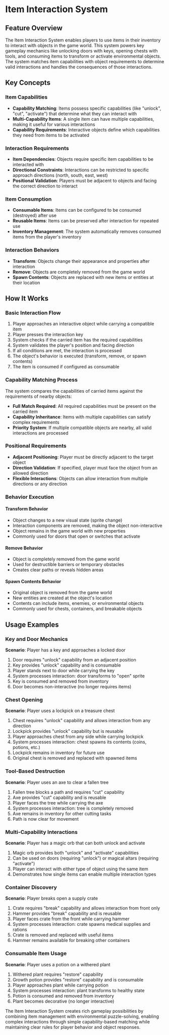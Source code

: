 # Item Interaction System

## Feature Overview

The Item Interaction System enables players to use items in their inventory to interact with objects in the game world.
This system powers key gameplay mechanics like unlocking doors with keys, opening chests with tools, and consuming items
to transform or activate environmental objects. The system matches item capabilities with object requirements to
determine valid interactions and handles the consequences of those interactions.

## Key Concepts

### Item Capabilities

- **Capability Matching**: Items possess specific capabilities (like "unlock", "cut", "activate") that determine what
  they can interact with
- **Multi-Capability Items**: A single item can have multiple capabilities, making it useful for various interactions
- **Capability Requirements**: Interactive objects define which capabilities they need from items to be activated

### Interaction Requirements

- **Item Dependencies**: Objects require specific item capabilities to be interacted with
- **Directional Constraints**: Interactions can be restricted to specific approach directions (north, south, east, west)
- **Positional Validation**: Players must be adjacent to objects and facing the correct direction to interact

### Item Consumption

- **Consumable Items**: Items can be configured to be consumed (destroyed) after use
- **Reusable Items**: Items can be preserved after interaction for repeated use
- **Inventory Management**: The system automatically removes consumed items from the player's inventory

### Interaction Behaviors

- **Transform**: Objects change their appearance and properties after interaction
- **Remove**: Objects are completely removed from the game world
- **Spawn Contents**: Objects are replaced with new items or entities at their location

## How It Works

### Basic Interaction Flow

1. Player approaches an interactive object while carrying a compatible item
2. Player presses the interaction key
3. System checks if the carried item has the required capabilities
4. System validates the player's position and facing direction
5. If all conditions are met, the interaction is processed
6. The object's behavior is executed (transform, remove, or spawn contents)
7. The item is consumed if configured as consumable

### Capability Matching Process

The system compares the capabilities of carried items against the requirements of nearby objects:

- **Full Match Required**: All required capabilities must be present on the carried item
- **Capability Inheritance**: Items with multiple capabilities can satisfy complex requirements
- **Priority System**: If multiple compatible objects are nearby, all valid interactions are processed

### Positional Requirements

- **Adjacent Positioning**: Player must be directly adjacent to the target object
- **Direction Validation**: If specified, player must face the object from an allowed direction
- **Flexible Interactions**: Objects can allow interaction from multiple directions or any direction

### Behavior Execution

#### Transform Behavior

- Object changes to a new visual state (sprite change)
- Interaction components are removed, making the object non-interactive
- Object remains in the game world with new properties
- Commonly used for doors that open or switches that activate

#### Remove Behavior

- Object is completely removed from the game world
- Used for destructible barriers or temporary obstacles
- Creates clear paths or reveals hidden areas

#### Spawn Contents Behavior

- Original object is removed from the game world
- New entities are created at the object's location
- Contents can include items, enemies, or environmental objects
- Commonly used for chests, containers, and breakable objects

## Usage Examples

### Key and Door Mechanics

**Scenario**: Player has a key and approaches a locked door

1. Door requires "unlock" capability from an adjacent position
2. Key provides "unlock" capability and is consumable
3. Player stands next to door while carrying the key
4. System processes interaction: door transforms to "open" sprite
5. Key is consumed and removed from inventory
6. Door becomes non-interactive (no longer requires items)

### Chest Opening

**Scenario**: Player uses a lockpick on a treasure chest

1. Chest requires "unlock" capability and allows interaction from any direction
2. Lockpick provides "unlock" capability but is reusable
3. Player approaches chest from any side while carrying lockpick
4. System processes interaction: chest spawns its contents (coins, potions, etc.)
5. Lockpick remains in inventory for future use
6. Original chest is removed and replaced with spawned items

### Tool-Based Destruction

**Scenario**: Player uses an axe to clear a fallen tree

1. Fallen tree blocks a path and requires "cut" capability
2. Axe provides "cut" capability and is reusable
3. Player faces the tree while carrying the axe
4. System processes interaction: tree is completely removed
5. Axe remains in inventory for other cutting tasks
6. Path is now clear for movement

### Multi-Capability Interactions

**Scenario**: Player has a magic orb that can both unlock and activate

1. Magic orb provides both "unlock" and "activate" capabilities
2. Can be used on doors (requiring "unlock") or magical altars (requiring "activate")
3. Player can interact with either type of object using the same item
4. Demonstrates how single items can enable multiple interaction types

### Container Discovery

**Scenario**: Player breaks open a supply crate

1. Crate requires "break" capability and allows interaction from front only
2. Hammer provides "break" capability and is reusable
3. Player faces crate from the front while carrying hammer
4. System processes interaction: crate spawns medical supplies and rations
5. Crate is removed and replaced with useful items
6. Hammer remains available for breaking other containers

### Consumable Item Usage

**Scenario**: Player uses a potion on a withered plant

1. Withered plant requires "restore" capability
2. Growth potion provides "restore" capability and is consumable
3. Player approaches plant while carrying potion
4. System processes interaction: plant transforms to healthy state
5. Potion is consumed and removed from inventory
6. Plant becomes decorative (no longer interactive)

The Item Interaction System creates rich gameplay possibilities by combining item management with environmental
puzzle-solving, enabling complex interactions through simple capability-based matching while maintaining clear rules for
player behavior and object responses.